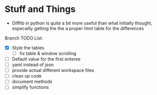 # Stuff and Things
* Difflib in python is quite a bit more useful than what initially thought, especailly getting the the a proper html table for the differences

Branch TODO List: 
- [x] Style the tables
    - [ ] fix table & window scrolling 
- [ ] Default value for the first enteree
- [ ] yaml instead of json 
- [ ] provide actual different workspace files 
- [ ] clean up code 
- [ ] document methods 
- [ ] simplify functions  